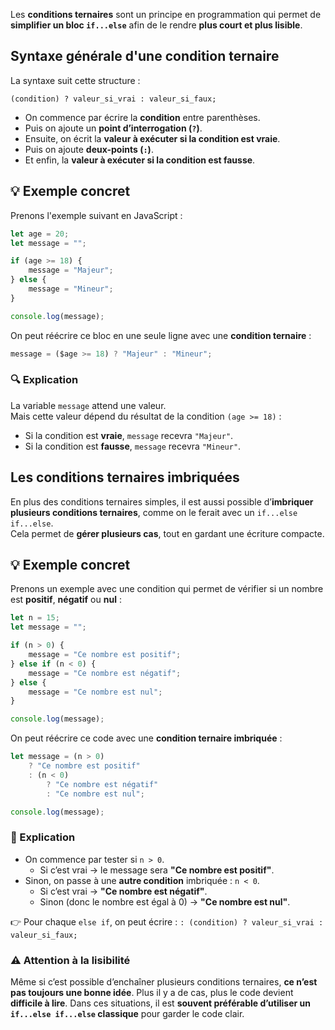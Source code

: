 Les **conditions ternaires** sont un principe en programmation qui permet de **simplifier un bloc `if...else`** afin de le rendre **plus court et plus lisible**.
## Syntaxe générale d'une condition ternaire
La syntaxe suit cette structure :
```
(condition) ? valeur_si_vrai : valeur_si_faux;
```
- On commence par écrire la **condition** entre parenthèses.
- Puis on ajoute un **point d’interrogation (`?`)**.
- Ensuite, on écrit la **valeur à exécuter si la condition est vraie**.
- Puis on ajoute **deux-points (`:`)**.
- Et enfin, la **valeur à exécuter si la condition est fausse**.
## 💡 Exemple concret
Prenons l'exemple suivant en JavaScript :
```js
let age = 20;
let message = "";

if (age >= 18) {
    message = "Majeur";
} else {
    message = "Mineur";
}

console.log(message);

```
On peut réécrire ce bloc en une seule ligne avec une **condition ternaire** :
```js
message = ($age >= 18) ? "Majeur" : "Mineur";
```
### 🔍 Explication
La variable `message` attend une valeur.  
Mais cette valeur dépend du résultat de la condition `(age >= 18)` :
- Si la condition est **vraie**, `message` recevra `"Majeur"`.
- Si la condition est **fausse**, `message` recevra `"Mineur"`.
## Les conditions ternaires imbriquées
En plus des conditions ternaires simples, il est aussi possible d’**imbriquer plusieurs conditions ternaires**, comme on le ferait avec un `if...else if...else`.  
Cela permet de **gérer plusieurs cas**, tout en gardant une écriture compacte.
## 💡 Exemple concret
Prenons un exemple avec une condition qui permet de vérifier si un nombre est **positif**, **négatif** ou **nul** :
```js
let n = 15;
let message = "";

if (n > 0) {
    message = "Ce nombre est positif";
} else if (n < 0) {
    message = "Ce nombre est négatif";
} else {
    message = "Ce nombre est nul";
}

console.log(message);

```
On peut réécrire ce code avec une **condition ternaire imbriquée** :
```js
let message = (n > 0)
    ? "Ce nombre est positif"
    : (n < 0)
        ? "Ce nombre est négatif"
        : "Ce nombre est nul";

console.log(message);

```
### 🧠 Explication

- On commence par tester si `n > 0`.
    - Si c’est vrai → le message sera **"Ce nombre est positif"**.
- Sinon, on passe à une **autre condition** imbriquée : `n < 0`.
    - Si c’est vrai → **"Ce nombre est négatif"**.
    - Sinon (donc le nombre est égal à 0) → **"Ce nombre est nul"**.

👉 Pour chaque `else if`, on peut écrire : `: (condition) ? valeur_si_vrai : valeur_si_faux;`
### ⚠️ Attention à la lisibilité
Même si c’est possible d’enchaîner plusieurs conditions ternaires, **ce n’est pas toujours une bonne idée**.  Plus il y a de cas, plus le code devient **difficile à lire**. Dans ces situations, il est **souvent préférable d’utiliser un `if...else if...else` classique** pour garder le code clair.